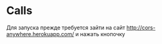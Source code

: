 # Calls
Для запуска прежде требуется зайти на сайт http://cors-anywhere.herokuapp.com/ и нажать кнопочку
